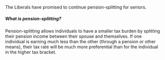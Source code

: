 The Liberals have promised to continue pension-splitting for seniors.

##### What is pension-splitting?
Pension-splitting allows individuals to have a smaller tax burden by splitting their pension income between their spouse and themselves. If one individual is earning much less than the other (through a pension or other means), their tax rate will be much more preferential than for the individual in the higher tax bracket.